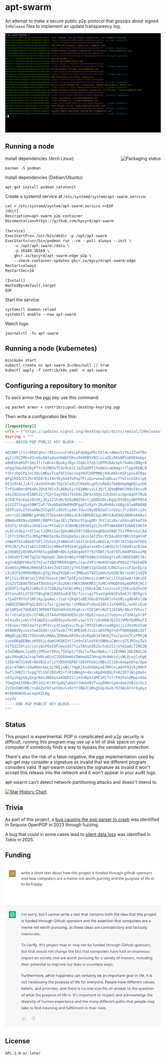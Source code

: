 # apt-swarm

An attempt to make a secure public p2p protocol that gossips about signed
`InRelease` files to implement an update transparency log.

![Screenshot of a keyring along with the number of known signatures](.github/keyring-screenshot.png)

## Running a node

<a href="https://repology.org/project/apt-swarm/versions"><img align="right" src="https://repology.org/badge/vertical-allrepos/apt-swarm.svg" alt="Packaging status"></a>

Install dependencies (Arch Linux):

```
pacman -S podman
```

Install dependencies (Debian/Ubuntu):

```
apt-get install podman catatonit
```

Create a systemd service at `/etc/systemd/system/apt-swarm.service`:

```
cat > /etc/systemd/system/apt-swarm.service <<EOF
[Unit]
Description=apt-swarm p2p container
Documentation=https://github.com/kpcyrd/apt-swarm

[Service]
ExecStartPre=-/usr/bin/mkdir -p /opt/apt-swarm
ExecStart=/usr/bin/podman run --rm --pull always --init \
    -v /opt/apt-swarm:/data \
    -p 16169:16169 \
    ghcr.io/kpcyrd/apt-swarm:edge p2p \
    --check-container-updates ghcr.io/kpcyrd/apt-swarm:edge
Restart=always
RestartSec=10

[Install]
WantedBy=default.target
EOF
```

Start the service:

```
systemctl daemon-reload
systemctl enable --now apt-swarm
```

Watch logs:

```
journalctl -fu apt-swarm
```

## Running a node (kubernetes)

```
minikube start
kubectl create ns apt-swarm 2>/dev/null || true
kubectl apply -f contrib/k8s.yaml -n apt-swarm
```

## Configuring a repository to monitor

To ascii armor the pgp key use this command:

```
sq packet armor < contrib/signal-desktop-keyring.pgp
```

Then write a configuration like this:

```toml
[[repository]]
urls = ["https://updates.signal.org/desktop/apt/dists/xenial/InRelease"]
keyring = """
-----BEGIN PGP PUBLIC KEY BLOCK-----

mQINBFjlSicBEACgho//0EzxuvuCn01LwFqGAgwPKcSSl4L+AWws5/YbsZZvmTBk
ggIiVOCIMh+d3cmGu5W3ydaeUbWbFGNsxO44EB5YBZcuLa5EzRKbNPVaOXKXmhp+
w0mEbkoKbF+3mz3lifwBnzcBpukyJDgcJSq8cXfq5JsDPR1KAL6ph/kwKeiDNg+8
oFgqfboukK56yPTYc9iM8hkTFdx9L6JCJaZGaDMfihoQm2caKAmqc+TlpgtKbBL0
t5hrzDpCPpJvCddu1NRysTcqfACSSocvoqY0dlbNPMN8j04LH8hcKGFipuLdI8qx
BFqlMIQJCVJhr05E8rEsI4nYEyG44YoPopTFLuQa+wewZsQkLwcfYeCecU1KxlpE
OI3xRtALJjA/C/AzUXVXsWn7Xpcble8i3CKkm5LgX5zvR6OxTbmBUmpNgKQiyxD6
TrP3uADm+0P6e8sJQtA7DlxZLA6HuSi+SQ2WNcuyLL3Q/lJE0qBRWVJ08nI9vvxR
vAs20LKxq+D1NDhZ2jfG2+5agY661fkx66CZNFdz5OgxJih1UXlwiHpn6qhP7Rub
OJ54CFb+EwyzDVVKj3EyIZ1FeN/0I8a0WZV6+Y/p08DsDLcKgqcDtK01ydWYP0tA
o1S2Z7Jsgya50W7ZuP/VkobDqhOmE0HDPggX3zEpXrZKuMnRAcz6Bgi6lwARAQAB
tDFPcGVuIFdoaXNwZXIgU3lzdGVtcyA8c3VwcG9ydEB3aGlzcGVyc3lzdGVtcy5v
cmc+iQI3BBMBCgAhBQJY5UonAhsDBQsJCAcDBRUKCQgLBRYCAwEAAh4BAheAAAoJ
ENmAoXRX9vsGU00P/RBPPc5qx1EljTW3nnTtgugORrJhYl1CxNvrohVovAF4oP1b
UIGT5/3FoDsxJHSEIvorPFSaG2+3CBhMB1k950Ig2c2n+PTnNk6D0YIUbbEI0KTX
nLbCskdpy/+ICiaLfJZMe11wcQpkoNbG587JdQwnGegbQoo580CTSsYMdnvGzC8A
l1F7r37RVZToJMGgfMKK3oz8xIDXqOe5oiiKcV36tZ5V/PCDAu0hXYBRchtqHlHP
cKWeRTb1aDkbQ7SPlJ2bSvUjFdB6KahlSGJl3nIU5zAH2LA/tUQY16Z1QaJmfkEb
RY61B/LPv1TaA1SIUW32ej0NmeF09Ze4Cggdkacxv6E+CaBVbz5rLh6m91acBibm
pJdGWdZyQU90wYFRbSsqdDNB+0DvJy6AUg4e5f79JYDWT/Szdr0TLKmdPXOxa1Mb
i34UebYI7WF7q22e7AphpO/JbHcD+N6yYtN6FkUAmJskGkkgYzsM/G8OEbBRS7A+
eg3+NdQRFhKa7D7nIuufXDOTMUUkUqNYLC+qvZVPJrWnK9ZsGKsP0EUZTfEGkmEN
UzmASxyMMe6JHmm5Alk4evJeQ31U5jy7ntZSWEV1pSGmSEJLRNJtycciFJpsEp/p
LkL0iFb30R9bHBp6cg7gjXbqZ9ZpEsxtZMBuqS70ZZyQdu2yGDQCBk7eLKCjuQIN
BFjlSicBEACsxCLVUE7UuxsEjNblTpSEysoTD6ojc2nWP/eCiII5g6SwA/tQKiQI
ZcGZsTZB9kTbCw4T3hVEmzPl6u2G6sY9Kh1NHKMR3jXvMC+FHODhOGyAOPERjHCJ
g20XF2/Gg462iW8e3lS7CQBzbplUCW/oMajj2Qkc61NLtxxzsssXjCKExub2HxCQ
AYtenuDtLU73G75BoghWJ19dIkodnEI0/fzccsgiP5xeVgmkWJPo9xKJtrBS5gcS
s7yaGY9YYo71RFzkpJpeAeLrJJqt+2KqH1u0EJUbs8YVGXKlnYeSNisg4OaRsldW
JmDDCD5WUdFq2LNdVisfwirgjmwYpLrzVMbmzPvdmxQ1NYzJsX4ARSL/wuKCvEub
gh1AR5oV7mUEA9I3KRH0TIDOnH4nGG3kqArzrV2E1WtnNzFII0IN9/48xY7Vkxs7
Oil+E+wCpzUv/tF4ALx5TAXoPd66ddEOxzDrtBpEzsouszt7uUyncyT3X6ip5l9f
mI4uxbsjwkLVfd1WpD1uvp869oyx6wtHluswr1VY/cbnHO8J6J35JVMhYQdMOaTZ
rX6npe/YOHJ4a7YzLMfdrxyzK1wq5xu/9LgclMTdIhAKvnaXBg41jsid5n0GdIeW
ek8WAVNyvuvoTwm3GG6+/pkTwu0J79lAMD1mhJsuSca6SFNgYnd+PQARAQABiQIf
BBgBCgAJBQJY5UonAhsMAAoJENmAoXRX9vsGvRgQAJ4tWnK2TncCpu5nTCxYMXjW
LuvwORq8EBWczHS6SjLdwmSVKGKSYtl2n6nCkloVY6tONMoiCWmtcq7SJMJoyZw3
XIf82Z39tzn/conjQcP0aIOFzww1XG7YiaTAhsDZ62kchukI52jUYm2w8cTZMEZB
oIwIWBpmLlyaDhjIM5neY5RuL7IbIpS/fdk2lwfAwcNq6z/ri2E5RWl3AEINdLUO
gAiVMagNJaJ+ap7kMcwOLoI2GD84mmbtDWemdUZ3HnqLHv0mb1djsWL6LwjCuOgK
l2GDrWCh18mE+9mVB1Lo7jzYXNSHXQP6FlDE6FhGO1nNBs2IJzDvmewpnO+a/0pw
dCerATHWtrCKwMOHrbGLSiTKEjnNt/74gKjXxdFKQkpaEfMFCeiAOFP93tKjRRhP
5wf1JHBZ1r1+pgfZlS5F20XnM2+f/K1dWmgh+4Grx8pEHGQGLP+A22O7iWjg9pS+
LD3yikgyGGyQxgcN3sJBQ4yxakOUDZiljm3uNyklUMCiMjTvT/F02PalQMapvA5w
7Gwg5mSI8NDs3RtiG1rKl9Ytpdq7uHaStlHwGXBVfvayDDKnlpmndee2GBiU/hc2
ZsYHzEWKXME/ru6EZofUFxeVdev5+9ztYJBBZCGMug5Xp3Gxh/9JUWi6F1+9qAyz
N+O606NOXLwcmq5KZL0g
=zyVo
-----END PGP PUBLIC KEY BLOCK-----
"""
```

## Status

This project is experimental. PGP is complicated and p2p security is difficult,
running this program may use up a lot of disk space on your computer if
somebody finds a way to bypass the vandalism protection.

There's also the risk of a false-negative, the pgp implementation used by
apt-get may consider a signature as invalid that we different program considers
valid. If apt-swarm considers the signature as invalid it won't accept this
release into the network and it won't appear in your audit logs.

apt-swarm can't detect network-partitioning attacks and doesn't intend to.

[![Star History Chart](https://api.star-history.com/svg?repos=kpcyrd/apt-swarm&type=Date)](https://www.star-history.com/#kpcyrd/apt-swarm&Date)

## Trivia

As part of this project, a [bug causing the pgp parser to
crash](https://gitlab.com/sequoia-pgp/sequoia/-/issues/1005) was identified in
Sequoia OpenPGP in 2023 through fuzzing.

A bug that could in some cases lead to [silent data
loss](https://github.com/tokio-rs/tokio/issues/7174) was identified in Tokio in
2025.

## Funding

[![](.github/lolgpt.png)](https://github.com/sponsors/kpcyrd)

## License

`GPL-3.0-or-later`
